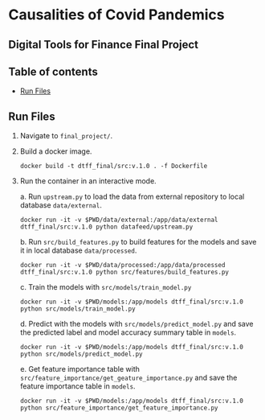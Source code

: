 # Causalities of Covid Pandemics
## Digital Tools for Finance Final Project

## Table of contents
* [Run Files](#run-files)

## Run Files
1. Navigate to ```final_project/```.
2. Build a docker image.
    ```
    docker build -t dtff_final/src:v.1.0 . -f Dockerfile
    ```
3. Run the container in an interactive mode.

    a. Run ```upstream.py``` to load the data from external repository to local database ```data/external```.
    ```
    docker run -it -v $PWD/data/external:/app/data/external dtff_final/src:v.1.0 python datafeed/upstream.py
    ```
    b. Run ```src/build_features.py``` to build features for the models and save it in local database ```data/processed```.
    ```
    docker run -it -v $PWD/data/processed:/app/data/processed dtff_final/src:v.1.0 python src/features/build_features.py
    ```
    c. Train the models with ```src/models/train_model.py```
    ```
    docker run -it -v $PWD/models:/app/models dtff_final/src:v.1.0 python src/models/train_model.py
    ```
    d. Predict with the models with ```src/models/predict_model.py``` and save the predicted label and model accuracy summary table in ```models```.
    ```
    docker run -it -v $PWD/models:/app/models dtff_final/src:v.1.0 python src/models/predict_model.py
    ```
    e. Get feature importance table with ```src/feature_importance/get_geature_importance.py``` and save the feature importance table in ```models```.
    ```
    docker run -it -v $PWD/models:/app/models dtff_final/src:v.1.0 python src/feature_importance/get_feature_importance.py
    ```
